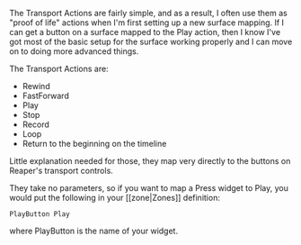 The Transport Actions are fairly simple, and as a result, I often use them as "proof of life" actions when I'm first setting up a new surface mapping. If I can get a button on a surface mapped to the Play action, then I know I've got most of the basic setup for the surface working properly and I can move on to doing more advanced things. 

The Transport Actions are:
* Rewind
* FastForward
* Play
* Stop
* Record
* Loop
* Return to the beginning on the timeline

Little explanation needed for those, they map very directly to the buttons on Reaper's transport controls. 

They take no parameters, so if you want to map a Press widget to Play, you would put the following in your [[zone|Zones]] definition:

`PlayButton Play`

where PlayButton is the name of your widget. 
